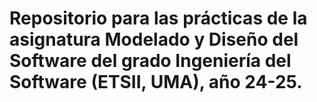 # Repositorio para las prácticas de la asignatura Modelado y Diseño del Software del grado Ingeniería del Software (ETSII, UMA), año 24-25. 
